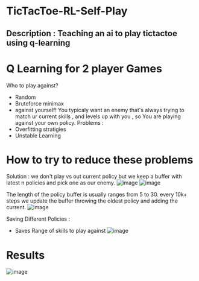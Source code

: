# TicTacToe-RL-Self-Play
## Description : Teaching an ai to play tictactoe using q-learning

# Q Learning for 2 player Games 

Who to play against? 
- Random
- Bruteforce minimax
- against yourself!
You typicaly want an enemy that's always trying to match ur current skills , and levels up with you , so You are playing against your own policy.
Problems : 
- Overfitting stratigies
- Unstable Learning

# How to try to reduce these problems 
Solution : we don't play vs out current policy but we keep a buffer with latest n policies and pick one as our enemy.
![image](https://user-images.githubusercontent.com/64399795/177513987-74787ac5-8fb9-490b-a305-4463652e99b9.png)
![image](https://user-images.githubusercontent.com/64399795/177514033-105fc7c7-ee9e-45e0-9c04-4d14e0af82d5.png)

The length of the policy buffer is usually ranges from 5 to 30.
every 10k+ steps we update the buffer throwing the oldest policy and adding the current.
![image](https://user-images.githubusercontent.com/64399795/177514334-64e7207d-4011-4e2b-9e6e-f6279dc043c8.png)

Saving Different Policies :
- Saves Range of skills to play against
![image](https://user-images.githubusercontent.com/64399795/177514621-c374ccf3-148c-4fe4-b1ff-bed7d0ba5be7.png)

# Results
![image](https://user-images.githubusercontent.com/64399795/177515088-f52a5a69-654b-4c8e-81e2-eda744dce1da.png)
